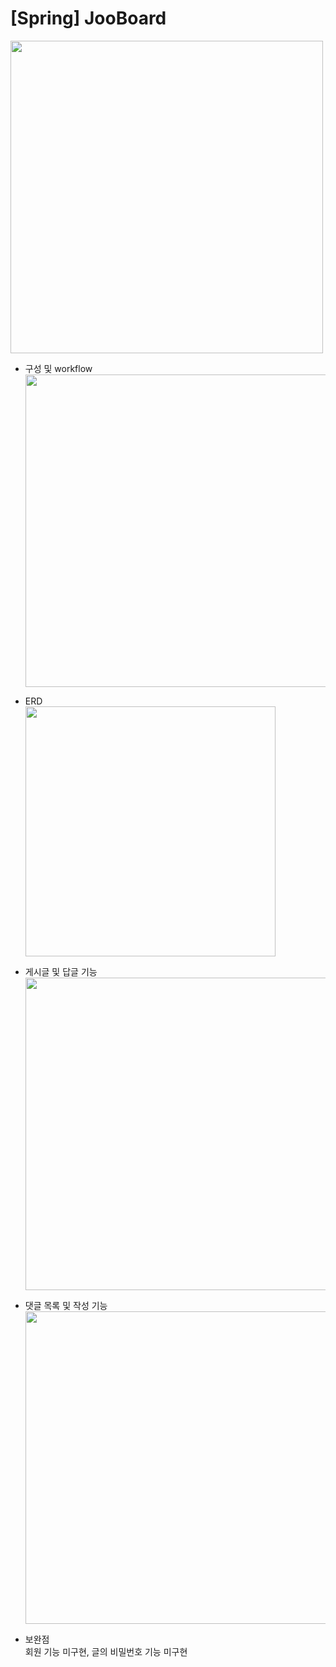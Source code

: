 # [Spring] JooBoard

<img src="https://github.com/juyub/JooBoard/assets/126839881/5305e552-f938-4b10-ac08-d3ccfa49b50a" width="500" /> <br>

- 구성 및 workflow <br>
<img src="https://github.com/juyub/JooBoard/assets/126839881/308f51c3-c59c-475f-93a0-c2926c1a5483" width="500" /> <br>

- ERD <br>
<img src="https://github.com/juyub/JooBoard/assets/126839881/4faf1097-0e66-435a-ad16-caa68a985fe5" width="400" /> <br>

- 게시글 및 답글 기능 <br>
<img src="https://github.com/juyub/JooBoard/assets/126839881/849505cc-e12c-4696-aeaa-b54deffa9b23" width="500" /> <br>

- 댓글 목록 및 작성 기능 <br>
<img src="https://github.com/juyub/JooBoard/assets/126839881/453ebaa6-94a5-417d-8647-ef87b98df3b3" width="500" /> <br>

- 보완점 <br>
회원 기능 미구현, 글의 비밀번호 기능 미구현
